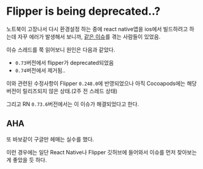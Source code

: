 # Flipper is being deprecated..?

노트북이 고장나서 다시 환경설정 하는 중에 react native앱을 ios에서 빌드하려고 하는데 자꾸 에러가 발생해서 보니까, [같은 이슈](https://github.com/facebook/react-native/issues/43335)를 겪는 사람들이 있었음.

이슈 스레드를 쭉 읽어보니 원인은 다음과 같았다.

- `0.73`버전에서 flipper가 deprecated되었음
- `0.74`버전에서 제거됨..

이와 관련된 수정사항이 Flipper `0.248.0`에 반영되었으나 아직 Cocoapods에는 해당 버전이 릴리즈되지 않은 상태.(2주 전 스레드 상태)

그리고 RN `0.73.6`버전에서는 이 이슈가 해결되었다고 한다.

## AHA

또 바보같이 구글만 헤매는 실수를 했다.

이런 경우에는 일단 React Native나 Flipper 깃허브에 들어와서 이슈를 먼저 찾아보는게 좋았을 듯 하다.
